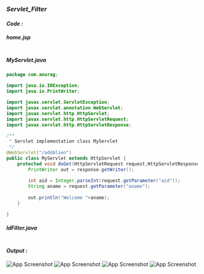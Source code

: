 ### *Servlet_Filter*

#### *Code :*

##### home.jsp
```jsp

```
##### MyServlet.java
```java
package com.anurag;

import java.io.IOException;
import java.io.PrintWriter;

import javax.servlet.ServletException;
import javax.servlet.annotation.WebServlet;
import javax.servlet.http.HttpServlet;
import javax.servlet.http.HttpServletRequest;
import javax.servlet.http.HttpServletResponse;

/**
 * Servlet implementation class MyServlet
 */
@WebServlet("/addAlien")
public class MyServlet extends HttpServlet {
	protected void doGet(HttpServletRequest request,HttpServletResponse response) throws ServletException, IOException {
		PrintWriter out = response.getWriter();
		
		int aid = Integer.parseInt(request.getParameter("aid"));
		String aname = request.getParameter("aname");
		
		out.println("Welcome "+aname);
	}

}
```
##### IdFilter.java
```java
```

#### *Output :*

![App Screenshot](https://github.com/AnuragDarji/Java/assets/127482974/4c636895-b29c-4c66-80b8-52291d437f6b)
![App Screenshot](https://github.com/AnuragDarji/Java/assets/127482974/8e4ab1f9-b6d9-4391-b493-32da0549a307)
![App Screenshot](https://github.com/AnuragDarji/Java/assets/127482974/6901ee90-2963-4c63-8ba0-4ef1f4786447)
![App Screenshot](https://github.com/AnuragDarji/Java/assets/127482974/56d1c005-1ec1-46f6-8f8c-4a0f55967817)
